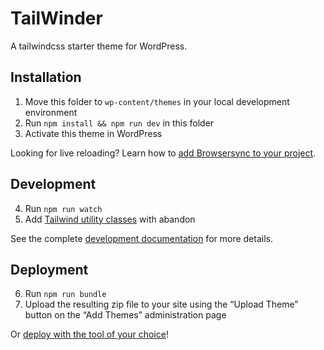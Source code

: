 TailWinder
========

A tailwindcss starter theme for WordPress.

## Installation

1. Move this folder to `wp-content/themes` in your local development environment
2. Run `npm install && npm run dev` in this folder
3. Activate this theme in WordPress

Looking for live reloading? Learn how to [add Browsersync to your project](https://underscoretw.com/docs/getting-started/#h-using-browsersync).

## Development

4. Run `npm run watch`
5. Add [Tailwind utility classes](https://tailwindcss.com/docs/utility-first) with abandon

See the complete [development documentation](https://underscoretw.com/docs/tailwind-plugins-npm-commands/) for more details.

## Deployment

6. Run `npm run bundle`
7. Upload the resulting zip file to your site using the “Upload Theme” button on the “Add Themes” administration page

Or [deploy with the tool of your choice](https://underscoretw.com/docs/deployment/#h-other-deployment-options)!
